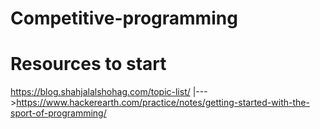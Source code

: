 # Competitive-programming

# Resources to start
https://blog.shahjalalshohag.com/topic-list/
 |--->https://www.hackerearth.com/practice/notes/getting-started-with-the-sport-of-programming/
